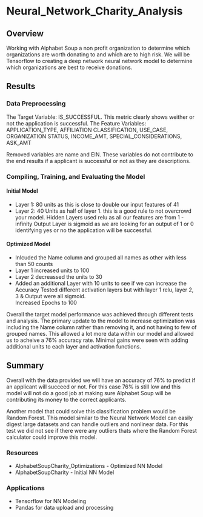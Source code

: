 # Neural_Network_Charity_Analysis

## Overview
Working with Alphabet Soup a non profit organization to determine which organizations are worth donating to and which are to high risk.  We will be Tensorflow to creating a deep network neural network model to determine which organizations are best to receive donations. 

## Results
### Data Preprocessing
The Target Variable: IS_SUCCESSFUL.  This metric clearly shows weither or not the application is successful. 
The Feature Variables: APPLICATION_TYPE, AFFILIATION CLASSIFICATION, USE_CASE, ORGANIZATION STATUS, INCOME_AMT, SPECIAL_CONSIDERATIONS, ASK_AMT

Removed variables are name and EIN.  These variables do not contribute to the end results if a applicant is successful or not as they are descriptions.

### Compiling, Training, and Evaluating the Model
#### Initial Model
- Layer 1:  80 units as this is close to double our input features of 41
- Layer 2: 40 Units as half of layer 1.  this is a good rule to not overcrowd your model.
Hidden Layers used relu as all our features are from 1 - infinity
Output Layer is sigmoid as we are looking for an output of 1 or 0 identifying yes or no the application will be successful.


#### Optimized Model
- Inlcuded the Name column and grouped all names as other with less than 50 counts
- Layer 1 increased units to 100 
- Layer 2 decreassed the units to 30
- Added an additional Layer with 10 units to see if we can increase the Accuracy
Tested different activation layers but with layer 1 relu, layer 2, 3 & Output were all sigmoid.  
Increased Epochs to 100 

Overall the target model performance was achieved through different tests and analysis.  The primary update to the model to increase optimization was including the Name column rather than removing it,  and not having to few of grouped names.  This allowed a lot more data within our model and allowed us to acheive a 76% accuracy rate. 
Minimal gains were seen with adding additional units to each layer and activation functions.

## Summary
Overall with the data provided we will have an accuracy of 76% to predict if an applicant will succeed or not.  For this case 76% is still low and this model will not do a good job at making sure Alphabet Soup will be contributing its money to the correct applicants.    

Another model that could solve this classification problem would be Random Forest.  This model similar to the Neural Network Model can easily digest large datasets and can handle outliers and nonlinear data.  For this test we did not see if there were any outliers thats where the Random Forest calculator could improve this model. 

### Resources
- AlphabetSoupCharity_Optimizations - Optimized NN Model
- AlphabetSoupCharity - Initial NN Model

### Applications
- Tensorflow for NN Modeling
- Pandas for data upload and processing
